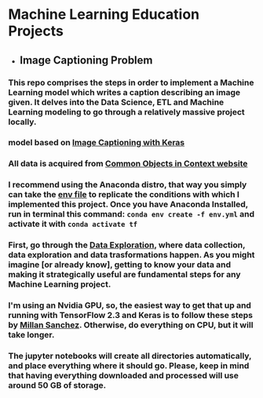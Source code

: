 # Machine Learning Education Projects

* ## Image Captioning Problem

### This repo comprises the steps in order to implement a Machine Learning model which writes a caption describing an image given. It delves into the Data Science, ETL and Machine Learning modeling to go through a relatively massive project locally. 
### model based on [Image Captioning with Keras](https://towardsdatascience.com/image-captioning-with-keras-teaching-computers-to-describe-pictures-c88a46a311b8)
### All data is acquired from [Common Objects in Context website](https://cocodataset.org/#download)

### I recommend using the Anaconda distro, that way you simply can take the [env file](env.yml) to replicate the conditions with which I implemented this project. Once you have Anaconda Installed, run in terminal this command: ```conda env create -f env.yml``` and activate it with ```conda activate tf ```

### First, go through the [Data Exploration](data_exploration.ipynb), where data collection, data exploration and data trasformations happen. As you might imagine [or already know], getting to know your data and making it strategically useful are fundamental steps for any Machine Learning project.

### I'm using an Nvidia GPU, so, the easiest way to get that up and running with TensorFlow 2.3 and Keras is to follow these steps by [Millan Sanchez](https://millansanchez.medium.com/install-tensorflow-2-with-gpu-support-dec-2020-for-windows-10-using-conda-e4c0d838d497). Otherwise, do everything on CPU, but it will take longer.

### The jupyter notebooks will create all directories automatically, and place everything where it should go. Please, keep in mind that having everything downloaded and processed will use around 50 GB of storage.
 
